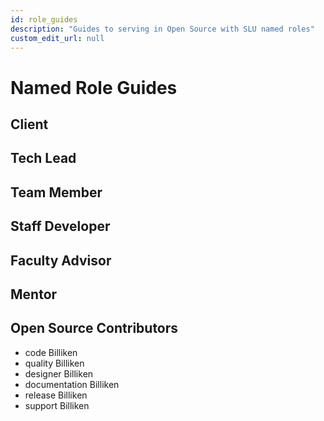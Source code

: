 ```yaml
---
id: role_guides
description: "Guides to serving in Open Source with SLU named roles"
custom_edit_url: null
---
```


# Named Role Guides

## Client
## Tech Lead
## Team Member
## Staff Developer
## Faculty Advisor
## Mentor
## Open Source Contributors
* code Billiken <!--Is using Billiken here cheesy?-->
* quality Billiken
* designer Billiken
* documentation Billiken
* release Billiken
* support Billiken
